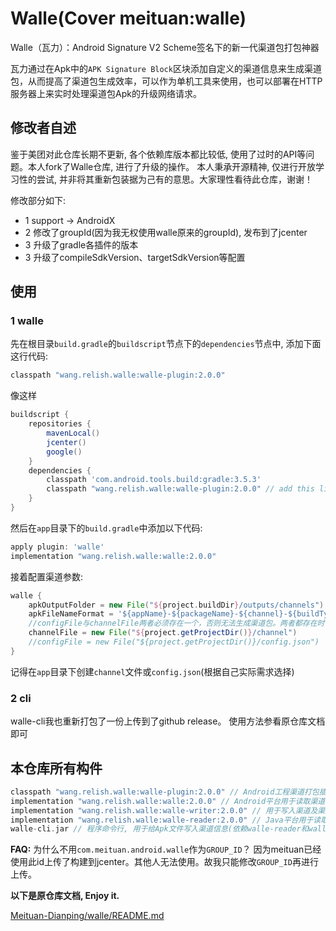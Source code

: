 # Walle(Cover meituan:walle)

Walle（瓦力）：Android Signature V2 Scheme签名下的新一代渠道包打包神器

瓦力通过在Apk中的`APK Signature Block`区块添加自定义的渠道信息来生成渠道包，从而提高了渠道包生成效率，可以作为单机工具来使用，也可以部署在HTTP服务器上来实时处理渠道包Apk的升级网络请求。

## 修改者自述

鉴于美团对此仓库长期不更新, 各个依赖库版本都比较低, 使用了过时的API等问题。本人fork了Walle仓库, 进行了升级的操作。
本人秉承开源精神, 仅进行开放学习性的尝试, 并非将其重新包装据为己有的意思。大家理性看待此仓库，谢谢！

修改部分如下:
 - 1 support -> AndroidX
 - 2 修改了groupId(因为我无权使用walle原来的groupId), 发布到了jcenter
 - 3 升级了gradle各插件的版本
 - 3 升级了compileSdkVersion、targetSdkVersion等配置

## 使用

### 1 walle
先在根目录`build.gradle`的`buildscript`节点下的`dependencies`节点中, 添加下面这行代码:
```groovy
classpath "wang.relish.walle:walle-plugin:2.0.0"
```
像这样
```groovy
buildscript {
    repositories {
        mavenLocal()
        jcenter()
        google()
    }
    dependencies {
        classpath 'com.android.tools.build:gradle:3.5.3'
        classpath "wang.relish.walle:walle-plugin:2.0.0" // add this line
    }
}
```
然后在`app`目录下的`build.gradle`中添加以下代码:
```groovy
apply plugin: 'walle'
implementation "wang.relish.walle:walle:2.0.0"
```
接着配置渠道参数:
```groovy
walle {
    apkOutputFolder = new File("${project.buildDir}/outputs/channels")
    apkFileNameFormat = '${appName}-${packageName}-${channel}-${buildType}-v${versionName}-${versionCode}-${buildTime}-${flavorName}.apk'
    //configFile与channelFile两者必须存在一个，否则无法生成渠道包。两者都存在时优先执行configFile
    channelFile = new File("${project.getProjectDir()}/channel")
    //configFile = new File("${project.getProjectDir()}/config.json")
}
```
记得在`app`目录下创建`channel`文件或`config.json`(根据自己实际需求选择)

### 2 cli
walle-cli我也重新打包了一份上传到了github release。
使用方法参看原仓库文档即可

## 本仓库所有构件
```groovy
classpath "wang.relish.walle:walle-plugin:2.0.0" // Android工程渠道打包插件(依赖walle-reader和walle-writer)
implementation "wang.relish.walle:walle:2.0.0" // Android平台用于读取渠道及渠道信息(依赖walle-reader)
implementation "wang.relish.walle:walle-writer:2.0.0" // 用于写入渠道及渠道信息(依赖walle-reader)
implementation "wang.relish.walle:walle-reader:2.0.0" // Java平台用于读取渠道及渠道信息
walle-cli.jar // 程序命令行, 用于给Apk文件写入渠道信息(依赖walle-reader和walle-writer)
```

**FAQ:**
为什么不用`com.meituan.android.walle`作为`GROUP_ID`？
因为meituan已经使用此id上传了构建到jcenter。其他人无法使用。故我只能修改`GROUP_ID`再进行上传。

**以下是原仓库文档, Enjoy it.**

[Meituan-Dianping/walle/README.md](./README_SOURCE.md)